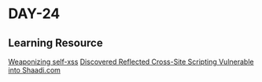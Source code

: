 <h1>DAY-24</h1>

<h2>Learning Resource</h2>

[Weaponizing self-xss](https://www.netspi.com/blog/technical/web-application-penetration-testing/weaponizing-self-xss/)
[Discovered Reflected Cross-Site Scripting Vulnerable into Shaadi.com](https://amit-lt.medium.com/discovered-reflected-cross-site-scripting-into-shaadi-com-508a855c8f81)
